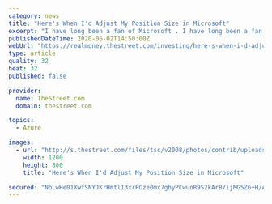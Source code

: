 ```yaml
---
category: news
title: "Here's When I'd Adjust My Position Size in Microsoft"
excerpt: "I have long been a fan of Microsoft . I have long been a fan of Microsoft CEO Satya Nadella. The name is and has been a staple of my most highly managed portf"
publishedDateTime: 2020-06-02T14:50:00Z
webUrl: "https://realmoney.thestreet.com/investing/here-s-when-i-d-adjust-my-position-size-in-microsoft-15338218"
type: article
quality: 32
heat: 32
published: false

provider:
  name: TheStreet.com
  domain: thestreet.com

topics:
  - Azure

images:
  - url: "http://s.thestreet.com/files/tsc/v2008/photos/contrib/uploads/07a7b3af-aa2a-11e9-bc6a-93daea8853a2.png"
    width: 1200
    height: 800
    title: "Here's When I'd Adjust My Position Size in Microsoft"

secured: "NbLwHe01XwfSNYJKrHmtlI3xrPOze0mx7ghyPCwuoR9S2kArB/ijMG5Z6+H/AnMrLWEUF4Me9U6cga0NR2MifG8oYzYiQurFheX1BzG6AtEC3R5pcAvjX+P8ru7YfYcYIegwsY4NKg7RQGKX7C+Bsahqm7eudMUwxKusuL+OVsbL3SwnJn1UWvTA8SG5Ffl4dVDcTILV0TNplUuPE3fBpNjtoNwoYlqztRPWyJSXBx6wzxWQK+lBQrKclwzdXXB6P9OJijSvA8n08iRb3tkdweJu8N1aB7Bs1nFoKDBYoLEjCQ9zl5JdWzAnLhREs1gY;WW7+dzUwfw/JUCy7/K2YSQ=="
---
```


